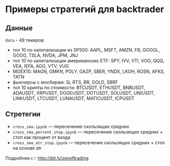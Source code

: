 # Примеры стратегий для backtrader

## Данные

`data` - 49 тикеров:
- топ 10 по капитализации из SP500: AAPL, MSFT, AMZN, FB, GOOGL, GOOG, TSLA, NVDA, JPM, JNJ
- топ 10 по капитализации американских ETF: SPY, IVV, VTI, VOO, QQQ, VEA, IEFA, AGG, VTV, VUG
- MOEX10: MAGN, GMKN, POLY, GAZP, SBER, YNDX, LKOH, ROSN, AFKS, TATN
- фьючерсы с мосбиржи: Si, RTS, BR, GOLD, SBRF
- топ 10 крипты по стоимости: BTCUSDT, ETHUSDT, BNBUSDT, ADAUSDT, XRPUSDT, DOGEUSDT, DOTUSDT, SOLUSDT, UNIUSDT, LINKUSDT, LTCUSDT, LUNAUSDT, MATICUSDT, ICPUSDT

## Стретегии

- `cross_smа.ipynb` — пересечение скользящих средних
- `cross_sma_percent_stop.ipynb` — пересечение скользящих средних + стоп как процент от входа
- `cross_sma_atr_stop.ipynb` — пересечение скользящих средних + стоп на основе atr

Подробнее 👉 http://bit.ly/zenoftrading